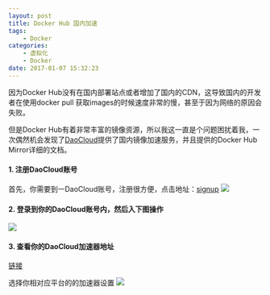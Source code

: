 ```yaml
---
layout: post
title: Docker Hub 国内加速
tags: 
    - Docker
categories: 
    - 虚拟化
    - Docker
date: 2017-01-07 15:32:23
---
```


因为Docker Hub没有在国内部署站点或者增加了国内的CDN，这导致国内的开发者在使用docker pull 获取images的时候速度非常的慢，甚至于因为网络的原因会失败。

但是Docker Hub有着非常丰富的镜像资源，所以我这一直是个问题困扰着我，一次偶然机会发现了[DaoCloud](https://www.daocloud.io)提供了国内镜像加速服务，并且提供的Docker Hub Mirror详细的文档。

#### 1. 注册DaoCloud账号

首先，你需要到一DaoCloud账号，注册很方便，点击地址：[signup](https://account.daocloud.io/signup)
![](https://samzong.oss-cn-shenzhen.aliyuncs.com/blog/o6wh3.jpg)

#### 2. 登录到你的DaoCloud账号内，然后入下图操作

![](https://samzong.oss-cn-shenzhen.aliyuncs.com/blog/n9mt7.jpg)

#### 3. 查看你的DaoCloud加速器地址

[链接](https://www.daocloud.io/mirror#accelerator-doc)

选择你相对应平台的的加速器设置
![](https://samzong.oss-cn-shenzhen.aliyuncs.com/blog/4wuea.jpg)
